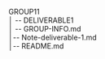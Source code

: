 GROUP11<br>
│ --       DELIVERABLE1<br>
│ --       GROUP-INFO.md<br>
│--       Note-deliverable-1.md<br>
│--       README.md<br>
